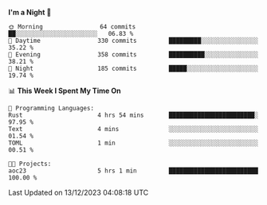 <!--START_SECTION:waka-->
**I'm a Night 🦉** 

```text
🌞 Morning                64 commits          ██░░░░░░░░░░░░░░░░░░░░░░░   06.83 % 
🌆 Daytime                330 commits         █████████░░░░░░░░░░░░░░░░   35.22 % 
🌃 Evening                358 commits         ██████████░░░░░░░░░░░░░░░   38.21 % 
🌙 Night                  185 commits         █████░░░░░░░░░░░░░░░░░░░░   19.74 % 
```


📊 **This Week I Spent My Time On** 

```text
💬 Programming Languages: 
Rust                     4 hrs 54 mins       ████████████████████████░   97.95 % 
Text                     4 mins              ░░░░░░░░░░░░░░░░░░░░░░░░░   01.54 % 
TOML                     1 min               ░░░░░░░░░░░░░░░░░░░░░░░░░   00.51 % 

🐱‍💻 Projects: 
aoc23                    5 hrs 1 min         █████████████████████████   100.00 % 
```


 Last Updated on 13/12/2023 04:08:18 UTC
<!--END_SECTION:waka-->
